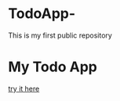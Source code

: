 # TodoApp-
This is my first public repository
# My Todo App
[try it here](https://todo-app-sand-gamma-35.vercel.app/)
